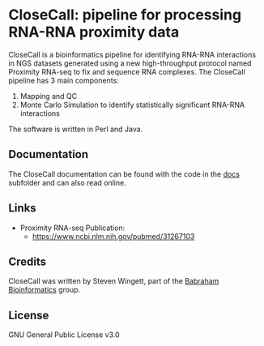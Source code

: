 # CloseCall: pipeline for processing RNA-RNA proximity data

CloseCall is a bioinformatics pipeline for identifying RNA-RNA interactions in NGS datasets generated using a new high-throughput protocol named Proximity RNA-seq to fix and sequence RNA complexes. The CloseCall pipeline has 3 main components:
1) Mapping and QC
2) Monte Carlo Simulation to identify statistically significant RNA-RNA interactions

The software is written in Perl and Java.


## Documentation
The CloseCall documentation can be found with the code in the [docs](docs) subfolder and can also read online.


## Links
* Proximity RNA-seq Publication:
    * https://www.ncbi.nlm.nih.gov/pubmed/31267103


## Credits
CloseCall was written by Steven Wingett, part of the [Babraham Bioinformatics](http://www.bioinformatics.babraham.ac.uk) group.


## License
GNU General Public License v3.0
